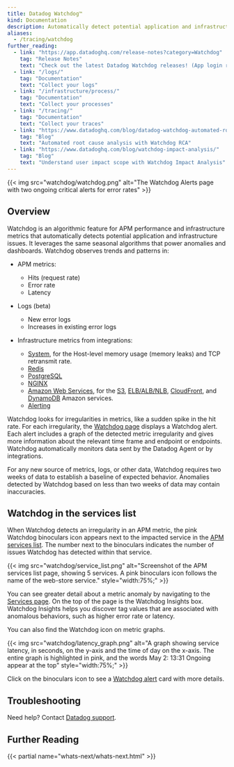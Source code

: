 ```yaml
---
title: Datadog Watchdog™
kind: Documentation
description: Automatically detect potential application and infrastructure issues
aliases:
  - /tracing/watchdog
further_reading:
  - link: "https://app.datadoghq.com/release-notes?category=Watchdog"
    tag: "Release Notes"
    text: "Check out the latest Datadog Watchdog releases! (App login required)."
  - link: "/logs/"
    tag: "Documentation"
    text: "Collect your logs"
  - link: "/infrastructure/process/"
    tag: "Documentation"
    text: "Collect your processes"
  - link: "/tracing/"
    tag: "Documentation"
    text: "Collect your traces"
  - link: "https://www.datadoghq.com/blog/datadog-watchdog-automated-root-cause-analysis/"
    tag: "Blog"
    text: "Automated root cause analysis with Watchdog RCA"
  - link: "https://www.datadoghq.com/blog/watchdog-impact-analysis/"
    tag: "Blog"
    text: "Understand user impact scope with Watchdog Impact Analysis"
---
```


{{< img src="watchdog/watchdog.png" alt="The Watchdog Alerts page with two ongoing critical alerts for error rates" >}}

## Overview

Watchdog is an algorithmic feature for APM performance and infrastructure metrics that automatically detects potential application and infrastructure issues. It leverages the same seasonal algorithms that power anomalies and dashboards. Watchdog observes trends and patterns in:

* APM metrics:
  * Hits (request rate)
  * Error rate
  * Latency

* Logs (beta)
  * New error logs
  * Increases in existing error logs

* Infrastructure metrics from integrations:
  * [System][1], for the Host-level memory usage (memory leaks) and TCP retransmit rate.
  * [Redis][2]
  * [PostgreSQL][3]
  * [NGINX][4]
  * [Amazon Web Services][5], for the [S3][6], [ELB/ALB/NLB][7], [CloudFront][8], and [DynamoDB][9] Amazon services.
  * [Alerting][10]

Watchdog looks for irregularities in metrics, like a sudden spike in the hit rate. For each irregularity, the [Watchdog page][11] displays a Watchdog alert. Each alert includes a graph of the detected metric irregularity and gives more information about the relevant time frame and endpoint or endpoints. Watchdog automatically monitors data sent by the Datadog Agent or by integrations.

For any new source of metrics, logs, or other data, Watchdog requires two weeks of data to establish a baseline of expected behavior. Anomalies detected by Watchdog based on less than two weeks of data may contain inaccuracies.

## Watchdog in the services list

When Watchdog detects an irregularity in an APM metric, the pink Watchdog binoculars icon appears next to the impacted service in the [APM services list][12]. The number next to the binoculars indicates the number of issues Watchdog has detected within that service.

{{< img src="watchdog/service_list.png" alt="Screenshot of the APM services list page, showing 5 services. A pink binoculars icon follows the name of the web-store service." style="width:75%;" >}}

You can see greater detail about a metric anomaly by navigating to the [Services page][13]. On the top of the page is the Watchdog Insights box. Watchdog Insights helps you discover tag values that are associated with anomalous behaviors, such as higher error rate or latency. 

You can also find the Watchdog icon on metric graphs.

{{< img src="watchdog/latency_graph.png" alt="A graph showing service latency, in seconds, on the y-axis and the time of day on the x-axis. The entire graph is highlighted in pink, and the words May 2: 13:31 Ongoing appear at the top" style="width:75%;" >}}

Click on the binoculars icon to see a [Watchdog alert][14] card with more details.

## Troubleshooting

Need help? Contact [Datadog support][15].

## Further Reading

{{< partial name="whats-next/whats-next.html" >}}

[1]: /integrations/system/
[2]: /integrations/redisdb/
[3]: /integrations/postgres/
[4]: /integrations/nginx/
[5]: /integrations/amazon_web_services/
[6]: /integrations/amazon_s3/
[7]: /integrations/amazon_elb/
[8]: /integrations/amazon_cloudfront/
[9]: /integrations/amazon_dynamodb/
[10]: /monitors/
[11]: https://app.datadoghq.com/watchdog
[12]: /tracing/services/services_list/
[13]: /tracing/services/service_page/#overview
[14]: /watchdog/alerts#alert-details
[15]: /help/
